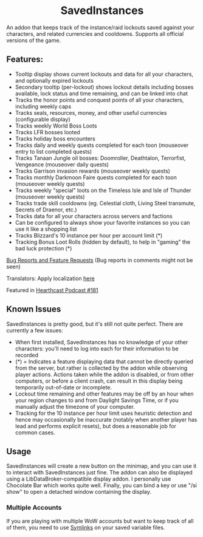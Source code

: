 <div align="center">
  
# SavedInstances

<!-- [![Build Status](https://github.com/SavedInstances/SavedInstances/workflows/CI/badge.svg)](https://github.com/SavedInstances/SavedInstances/actions?workflow=CI) -->

</div>

An addon that keeps track of the instance/raid lockouts saved against your characters, and related currencies and cooldowns. Supports all official versions of the game.

## Features:

- Tooltip display shows current lockouts and data for all your characters, and optionally expired lockouts
- Secondary tooltip (per-lockout) shows lockout details including bosses available, lock status and time remaining, and can be linked into chat
- Tracks the honor points and conquest points of all your characters, including weekly caps
- Tracks seals, resources, money, and other useful currencies (configurable display)
- Tracks weekly World Boss Loots 
- Tracks LFR bosses looted
- Tracks holiday boss encounters
- Tracks daily and weekly quests completed for each toon (mouseover entry to list completed quests)
- Tracks Tanaan Jungle oil bosses: Doomroller, Deathtalon, Terrorfist, Vengeance (mouseover daily quests)
- Tracks Garrison invasion rewards (mouseover weekly quests)
- Tracks monthly Darkmoon Faire quests completed for each toon (mouseover weekly quests)
- Tracks weekly "special" loots on the Timeless Isle and Isle of Thunder (mouseover weekly quests)
- Tracks trade skill cooldowns (eg. Celestial cloth, Living Steel transmute, Secrets of Draenor, etc.)
- Tracks data for all your characters across servers and factions
- Can be configured to always show your favorite instances so you can use it like a shopping list
- Tracks Blizzard's 10 instance per hour per account limit (*)
- Tracking Bonus Loot Rolls (hidden by default), to help in "gaming" the bad luck protection (*)

[Bug Reports and Feature Requests](https://github.com/SavedInstances/SavedInstances/issues) (Bug reports in comments might not be seen)

Translators: Apply localization [here](http://www.wowace.com/addons/saved_instances/localization/)

Featured in [Hearthcast Podcast #181](http://hearthcast.com/download.php?filename=2013-08-14_ep181.mp3)

## Known Issues

SavedInstances is pretty good, but it's still not quite perfect. There are currently a few issues:

- When first installed, SavedInstances has no knowledge of your other characters: you'll need to log into each for their information to be recorded
- (*) = Indicates a feature displaying data that cannot be directly queried from the server, but rather is collected by the addon while observing player actions. Actions taken while the addon is disabled, or from other computers, or before a client crash, can result in this display being temporarily out-of-date or incomplete.
- Lockout time remaining and other features may be off by an hour when your region changes to and from Daylight Savings Time, or if you manually adjust the timezone of your computer.
- Tracking for the 10 instance per hour limit uses heuristic detection and hence may occasionally be inaccurate (notably when another player has lead and performs explicit resets), but does a reasonable job for common cases.

## Usage

SavedInstances will create a new button on the minimap, and you can use it to interact with SavedInstances just fine. The addon can also be displayed using a LibDataBroker-compatible display addon. I personally use Chocolate Bar which works quite well. Finally, you can bind a key or use "/si show" to open a detached window containing the display.

### Multiple Accounts

If you are playing with multiple WoW accounts but want to keep track of all of them, you need to use [Symlinks](https://en.wikipedia.org/wiki/Symbolic_link) on your saved variable files.
